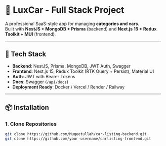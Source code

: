 # 🚗 LuxCar - Full Stack Project

A professional SaaS-style app for managing **categories and cars**.  
Built with **NestJS + MongoDB + Prisma** (backend) and **Next.js 15 + Redux Toolkit + MUI** (frontend).

---

## 🔧 Tech Stack

- **Backend**: NestJS, Prisma, MongoDB, JWT Auth, Swagger
- **Frontend**: Next.js 15, Redux Toolkit (RTK Query + Persist), Material UI
- **Auth**: JWT with Bearer Tokens
- **Docs**: Swagger (`/api/docs`)
- **Deployment Ready**: Docker / Vercel / Render / Railway

---

## 📦 Installation

### 1. Clone Repositories

```bash
git clone https://github.com/Muqeetullah/car-listing-backend.git
git clone https://github.com/your-username/carlisting-frontend.git
```
